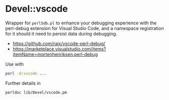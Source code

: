 # Devel::vscode

Wrapper for `perl5db.pl` to enhance your debugging experience with
the perl-debug extension for Visual Studio Code, and a namespace
registration for it should it need to persist data during debugging.

* https://github.com/raix/vscode-perl-debug/
* https://marketplace.visualstudio.com/items?itemName=mortenhenriksen.perl-debug

Use with

```bash
perl -d:vscode ...
```

Further details in

```bash
perldoc lib/Devel/vscode.pm
```
